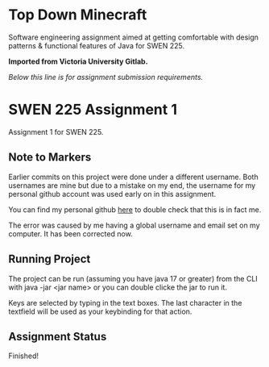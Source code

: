 # Top Down Minecraft

Software engineering assignment aimed at getting comfortable with design patterns & functional features of Java for SWEN 225.

**Imported from Victoria University Gitlab.**

*Below this line is for assignment submission requirements.*

# SWEN 225 Assignment 1

Assignment 1 for SWEN 225. 

## Note to Markers
Earlier commits on this project were done under a different username. Both usernames are mine but due to a mistake on my end, the username for my personal github account was used 
early on in this assignment.

You can find my personal github [here](https://github.com/KaosBunny) to double check that this is in fact me.

The error was caused by me having a global username and email set on my computer. It has been corrected now.

## Running Project
The project can be run (assuming you have java 17 or greater) from the CLI with java -jar \<jar name\> or you can double clicke the jar to run it.

Keys are selected by typing in the text boxes. The last character in the textfield will be used as your keybinding for that action.

## Assignment Status
Finished!
